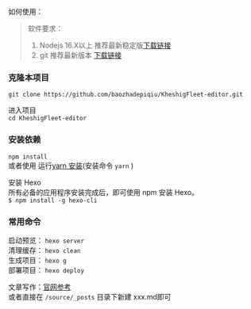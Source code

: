 如何使用：  
> 软件要求：  
> 1. Nodejs 16.X以上 推荐最新稳定版[下载链接](https://nodejs.org/en/)
> 2. git 推荐最新版本 [下载链接](https://git-scm.com/download/win)

### 克隆本项目
`git clone https://github.com/baozhadepiqiu/KheshigFleet-editor.git`

进入项目  
`cd KheshigFleet-editor`

### 安装依赖
`npm install`  
或者使用 运行[yarn 安装](https://blog.csdn.net/yw00yw/article/details/81354533)(安装命令 `yarn` )

安装 Hexo  
所有必备的应用程序安装完成后，即可使用 npm 安装 Hexo。  
`$ npm install -g hexo-cli`

### 常用命令
启动预览： `hexo server`  
清理缓存： `hexo clean `  
生成项目： `hexo g `   
部署项目： `hexo deploy`  

文章写作：[官网参考](https://hexo.io/zh-cn/docs/writing)   
或者直接在 `/source/_posts` 目录下新建 xxx.md即可